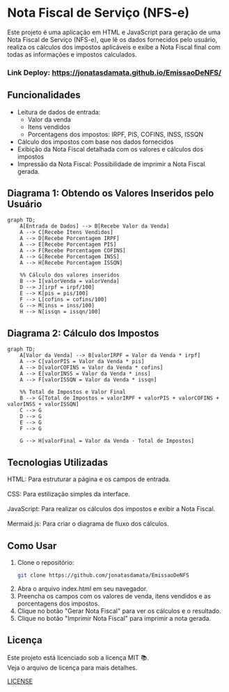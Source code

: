 # Nota Fiscal de Serviço (NFS-e)

Este projeto é uma aplicação em HTML e JavaScript para geração de uma Nota Fiscal de Serviço (NFS-e), que lê os dados fornecidos pelo usuário, realiza os cálculos dos impostos aplicáveis e exibe a Nota Fiscal final com todas as informações e impostos calculados.


### Link Deploy: https://jonatasdamata.github.io/EmissaoDeNFS/

## Funcionalidades

- Leitura de dados de entrada:
  - Valor da venda
  - Itens vendidos
  - Porcentagens dos impostos: IRPF, PIS, COFINS, INSS, ISSQN
- Cálculo dos impostos com base nos dados fornecidos
- Exibição da Nota Fiscal detalhada com os valores e cálculos dos impostos
- Impressão da Nota Fiscal: Possibilidade de imprimir a Nota Fiscal gerada.

## Diagrama 1: Obtendo os Valores Inseridos pelo Usuário

```mermaid
graph TD;
    A[Entrada de Dados] --> B[Recebe Valor da Venda]
    A --> C[Recebe Itens Vendidos]
    A --> D[Recebe Porcentagem IRPF]
    A --> E[Recebe Porcentagem PIS]
    A --> F[Recebe Porcentagem COFINS]
    A --> G[Recebe Porcentagem INSS]
    A --> H[Recebe Porcentagem ISSQN]

    %% Cálculo dos valores inseridos
    B --> I[valorVenda = valorVenda]
    D --> J[irpf = irpf/100]
    E --> K[pis = pis/100]
    F --> L[cofins = cofins/100]
    G --> M[inss = inss/100]
    H --> N[issqn = issqn/100]
```
## Diagrama 2: Cálculo dos Impostos

```mermaid
graph TD;
    A[Valor da Venda] --> B[valorIRPF = Valor da Venda * irpf]
    A --> C[valorPIS = Valor da Venda * pis]
    A --> D[valorCOFINS = Valor da Venda * cofins]
    A --> E[valorINSS = Valor da Venda * inss]
    A --> F[valorISSQN = Valor da Venda * issqn]

    %% Total de Impostos e Valor Final
    B --> G[Total de Impostos = valorIRPF + valorPIS + valorCOFINS + valorINSS + valorISSQN]
    C --> G
    D --> G
    E --> G
    F --> G

    G --> H[valorFinal = Valor da Venda - Total de Impostos]

```

## Tecnologias Utilizadas

HTML: Para estruturar a página e os campos de entrada. <br/>
<br/>
CSS: Para estilização simples da interface. <br/>
<br/>
JavaScript: Para realizar os cálculos dos impostos e exibir a Nota Fiscal. <br/>
<br/>
Mermaid.js: Para criar o diagrama de fluxo dos cálculos.

##  Como Usar
1. Clone o repositório:
   ```bash
   git clone https://github.com/jonatasdamata/EmissaoDeNFS
2. Abra o arquivo index.html em seu navegador. <br>
3. Preencha os campos com os valores de venda, itens vendidos e as porcentagens dos impostos. <br>
4. Clique no botão "Gerar Nota Fiscal" para ver os cálculos e o resultado. <br>
5. Clique no botão "Imprimir Nota Fiscal" para imprimir a nota gerada.

## Licença
Este projeto está licenciado sob a licença MIT 📚. <br>
Veja o arquivo de licença para mais detalhes.

[LICENSE](https://github.com/jonatasdamata/EmissaoDeNFS/blob/main/LICENSE)



